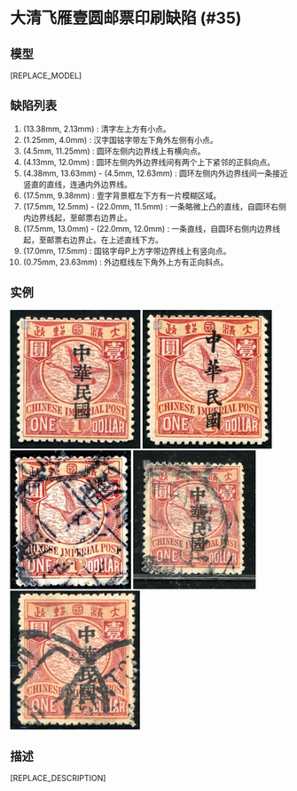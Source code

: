 # 大清飞雁壹圆邮票印刷缺陷 (#35)

## 模型
[REPLACE_MODEL]

## 缺陷列表
1. (13.38mm, 2.13mm) :  清字左上方有小点。
1. (1.25mm, 4.0mm) :  汉字国铭字带左下角外左侧有小点。
1. (4.5mm, 11.25mm) :  圆环左侧内边界线上有横向点。
1. (4.13mm, 12.0mm) :  圆环左侧内外边界线间有两个上下紧邻的正斜向点。
1. (4.38mm, 13.63mm) - (4.5mm, 12.63mm) :  圆环左侧内外边界线间一条接近竖直的直线，连通内外边界线。
1. (17.5mm, 9.38mm) :  壹字背景框左下方有一片模糊区域。
1. (17.5mm, 12.5mm) - (22.0mm, 11.5mm) :  一条略微上凸的直线，自圆环右侧内边界线起，至邮票右边界止。
1. (17.5mm, 13.0mm) - (22.0mm, 12.0mm) :  一条直线，自圆环右侧内边界线起，至邮票右边界止。在上述直线下方。
1. (17.0mm, 17.5mm) :  国铭字母P上方字带边界线上有竖向点。
1. (0.75mm, 23.63mm) :  外边框线左下角外上方有正向斜点。


## 实例
<img src="2012-02-21_00056834024A.jpg" height=250/> <img src="2013-07-01_00115515004A.jpg" height=250/> <img src="2014-01-12_00131096020A.jpg" height=250/> <img src="2014-03-03_00136537040A.jpg" height=250/> <img src="2015-07-17_00182626038A.jpg" height=250/> 


## 描述
[REPLACE_DESCRIPTION]
